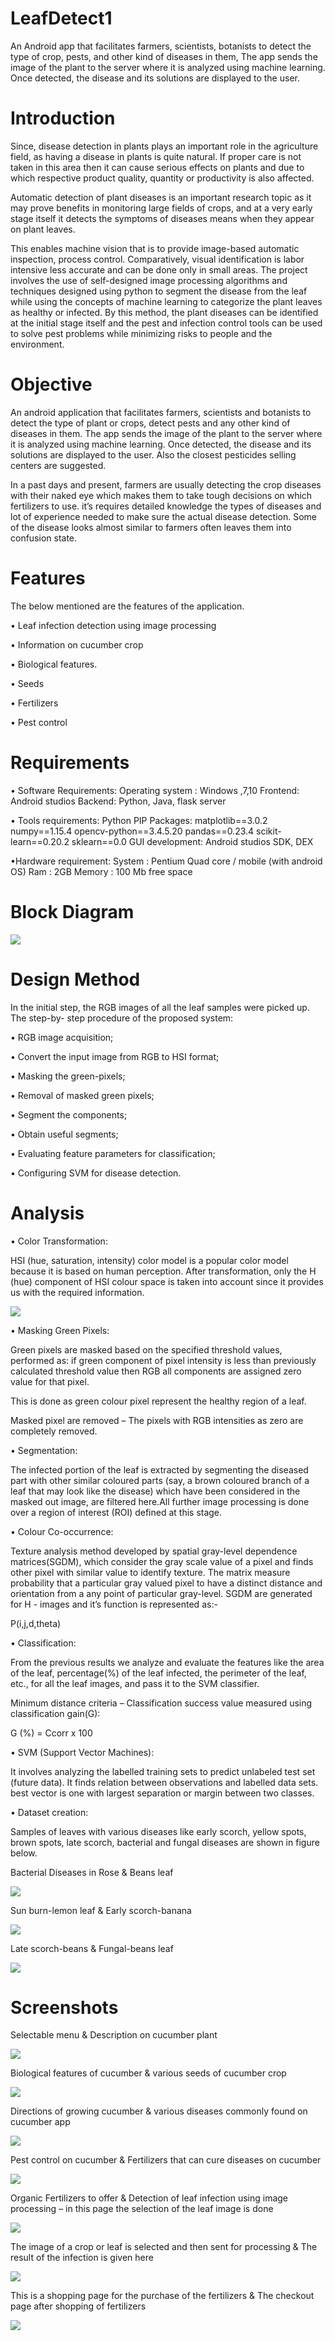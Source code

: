 # LeafDetect1
An Android app that facilitates farmers, scientists, botanists to detect the type of crop, pests, and other kind of diseases in them, The app sends the image of the plant to the server where it is analyzed using machine learning. Once detected, the disease and its solutions are displayed to the user.

# Introduction

Since, disease detection in plants plays an important role in the agriculture field, as having a disease in plants is quite natural. If proper care is not taken in this area then it can cause serious effects on plants and due to which respective product quality, quantity or productivity is also affected.

Automatic detection of plant diseases is an important research topic as it may prove benefits in monitoring large fields of crops, and at a very early stage itself it detects the symptoms of diseases means when they appear on plant leaves.

This enables machine vision that is to provide image-based automatic inspection, process control. Comparatively, visual identification is labor intensive less accurate and can be done only in small areas. The project involves the use of self-designed image processing algorithms and techniques designed using python to segment the disease from the leaf while using the concepts of machine learning to categorize the plant leaves as healthy or infected. By this method, the plant diseases can be identified at the initial stage itself and the pest and infection control tools can be used to solve pest problems while minimizing risks to people and the environment.

# Objective

An android application that facilitates farmers, scientists and botanists to detect the type of plant or crops, detect pests and any other kind of diseases in them.
The app sends the image of the plant to the server where it is analyzed using machine learning. Once detected, the disease and its solutions are displayed to the user. Also the closest pesticides selling centers are suggested.

In a past days and present, farmers are usually detecting the crop diseases with their naked eye which makes them to take tough decisions on which fertilizers to use. it’s requires detailed knowledge the types of diseases and lot of experience needed to make sure the actual disease detection. Some of the disease looks almost similar to farmers often leaves them into confusion state.

# Features

The below mentioned are the features of the application.

•	Leaf infection detection using image processing

•	Information on cucumber crop

•	Biological features.

•	Seeds

•	Fertilizers

•	Pest control

# Requirements

• Software Requirements:
   Operating system : Windows ,7,10 Frontend: Android studios Backend: Python, Java, flask server

• Tools requirements:
  Python PIP Packages: matplotlib==3.0.2
  numpy==1.15.4
  opencv-python==3.4.5.20 pandas==0.23.4
  scikit-learn==0.20.2 sklearn==0.0 GUI development: Android studios SDK, DEX

•Hardware requirement:
  System	:	Pentium Quad core / mobile (with android OS)
	Ram	:	2GB
	Memory	:	100 Mb free space
 
# Block Diagram

![](Images/Block.png)

# Design Method

In the initial step, the RGB images of all the leaf samples were picked up. The step-by- step procedure of the proposed system:

•	RGB image acquisition;

•	Convert the input image from RGB to HSI format;

•	Masking the green-pixels;

•	Removal of masked green pixels;

•	Segment the components;

•	Obtain useful segments;

•	Evaluating feature parameters for classification;

•	Configuring SVM for disease detection.

# Analysis

• Color Transformation:

HSI (hue, saturation, intensity) color model is a popular color model because it is based on human perception. After transformation, only the H (hue) component of HSI colour space is taken into account since it provides us with the required information.

![](Images/ColorTrasf.png)

• Masking Green Pixels:

Green pixels are masked based on the specified threshold values, performed as: if green component of pixel intensity is less than previously calculated threshold value then RGB all components are assigned zero value for that pixel.

This is done as green colour pixel represent the healthy region of a leaf.

Masked pixel are removed – The pixels with RGB intensities as zero are completely removed.

• Segmentation:

The infected portion of the leaf is extracted by segmenting the diseased part with other similar coloured parts (say, a brown coloured branch of a leaf that may look like the disease) which have been considered in the masked out image, are filtered here.All further image processing is done over a region of interest (ROI) defined at this stage.

• Colour Co-occurrence:

Texture analysis method developed by spatial gray-level dependence matrices(SGDM), which consider the gray scale value of a pixel and finds other pixel with similar value to identify texture. The matrix measure probability that a particular gray valued pixel to have a distinct distance and orientation from a any point of particular gray-level. SGDM are generated for H - images and it’s function is represented as:-

P(i,j,d,theta)

• Classification:

From the previous results we analyze and evaluate the features like the area of the leaf, percentage(%) of the leaf infected, the perimeter of the leaf, etc., for all the leaf images, and pass it to the SVM classifier.

Minimum   distance   criteria   –   Classification   success   value   measured    using classification gain(G):

G (%) = Ccorr x 100

•	SVM (Support Vector Machines):

It involves analyzing the labelled training sets to predict unlabeled test set (future data). It finds relation between observations and labelled data sets. best vector is one with largest separation or margin between two classes.

• Dataset creation:

Samples of leaves with various diseases like early scorch, yellow spots, brown spots, late scorch, bacterial and fungal diseases are shown in figure below.

Bacterial Diseases in Rose & Beans leaf

![](Images/Ds1.png)

Sun burn-lemon leaf & Early scorch-banana

![](Images/Ds2.png)

Late scorch-beans & Fungal-beans leaf

![](Images/Ds3.png)

# Screenshots


Selectable menu & Description on cucumber plant

![](Images/1.png)


Biological features of cucumber & various seeds of cucumber crop

![](Images/2.png)


Directions of growing cucumber & various diseases commonly found on cucumber app

![](Images/3.png)


Pest control on cucumber & Fertilizers that can cure diseases on cucumber

![](Images/4.png)


Organic Fertilizers to offer & Detection of leaf infection using image processing – in this page the selection of the leaf image is done

![](Images/5.png)


The image of a crop or leaf is selected and then sent for processing & The result of the infection is given here

![](Images/6.png)


This is a shopping page for the purchase of the fertilizers & The checkout page after shopping of fertilizers

![](Images/7.png)

